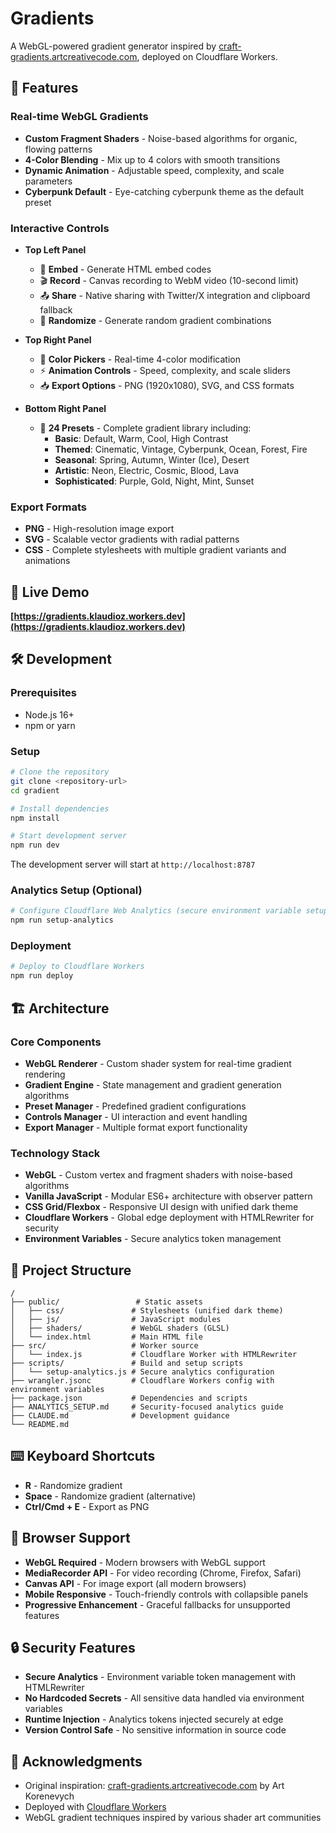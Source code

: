 # Gradients

A WebGL-powered gradient generator inspired by [craft-gradients.artcreativecode.com](https://craft-gradients.artcreativecode.com/), deployed on Cloudflare Workers.

## 🎨 Features

### Real-time WebGL Gradients
- **Custom Fragment Shaders** - Noise-based algorithms for organic, flowing patterns
- **4-Color Blending** - Mix up to 4 colors with smooth transitions
- **Dynamic Animation** - Adjustable speed, complexity, and scale parameters
- **Cyberpunk Default** - Eye-catching cyberpunk theme as the default preset

### Interactive Controls
- **Top Left Panel**
  - 🔗 **Embed** - Generate HTML embed codes
  - 🎬 **Record** - Canvas recording to WebM video (10-second limit)
  - 📤 **Share** - Native sharing with Twitter/X integration and clipboard fallback
  - 🎲 **Randomize** - Generate random gradient combinations

- **Top Right Panel** 
  - 🌈 **Color Pickers** - Real-time 4-color modification
  - ⚡ **Animation Controls** - Speed, complexity, and scale sliders
  - 📥 **Export Options** - PNG (1920x1080), SVG, and CSS formats

- **Bottom Right Panel**
  - 🎨 **24 Presets** - Complete gradient library including:
    - **Basic**: Default, Warm, Cool, High Contrast
    - **Themed**: Cinematic, Vintage, Cyberpunk, Ocean, Forest, Fire
    - **Seasonal**: Spring, Autumn, Winter (Ice), Desert
    - **Artistic**: Neon, Electric, Cosmic, Blood, Lava
    - **Sophisticated**: Purple, Gold, Night, Mint, Sunset

### Export Formats
- **PNG** - High-resolution image export
- **SVG** - Scalable vector gradients with radial patterns
- **CSS** - Complete stylesheets with multiple gradient variants and animations

## 🚀 Live Demo

**[https://gradients.klaudioz.workers.dev](https://gradients.klaudioz.workers.dev)**

## 🛠 Development

### Prerequisites
- Node.js 16+ 
- npm or yarn

### Setup
```bash
# Clone the repository
git clone <repository-url>
cd gradient

# Install dependencies
npm install

# Start development server
npm run dev
```

The development server will start at `http://localhost:8787`

### Analytics Setup (Optional)
```bash
# Configure Cloudflare Web Analytics (secure environment variable setup)
npm run setup-analytics
```

### Deployment
```bash
# Deploy to Cloudflare Workers
npm run deploy
```

## 🏗 Architecture

### Core Components
- **WebGL Renderer** - Custom shader system for real-time gradient rendering
- **Gradient Engine** - State management and gradient generation algorithms
- **Preset Manager** - Predefined gradient configurations
- **Controls Manager** - UI interaction and event handling
- **Export Manager** - Multiple format export functionality

### Technology Stack
- **WebGL** - Custom vertex and fragment shaders with noise-based algorithms
- **Vanilla JavaScript** - Modular ES6+ architecture with observer pattern
- **CSS Grid/Flexbox** - Responsive UI design with unified dark theme
- **Cloudflare Workers** - Global edge deployment with HTMLRewriter for security
- **Environment Variables** - Secure analytics token management

## 📁 Project Structure

```
/
├── public/                 # Static assets
│   ├── css/               # Stylesheets (unified dark theme)
│   ├── js/                # JavaScript modules
│   ├── shaders/           # WebGL shaders (GLSL)
│   └── index.html         # Main HTML file
├── src/                   # Worker source
│   └── index.js           # Cloudflare Worker with HTMLRewriter
├── scripts/               # Build and setup scripts
│   └── setup-analytics.js # Secure analytics configuration
├── wrangler.jsonc         # Cloudflare Workers config with environment variables
├── package.json           # Dependencies and scripts
├── ANALYTICS_SETUP.md     # Security-focused analytics guide
├── CLAUDE.md              # Development guidance
└── README.md
```

## ⌨️ Keyboard Shortcuts

- **R** - Randomize gradient
- **Space** - Randomize gradient (alternative)
- **Ctrl/Cmd + E** - Export as PNG

## 🎯 Browser Support

- **WebGL Required** - Modern browsers with WebGL support
- **MediaRecorder API** - For video recording (Chrome, Firefox, Safari)
- **Canvas API** - For image export (all modern browsers)
- **Mobile Responsive** - Touch-friendly controls with collapsible panels
- **Progressive Enhancement** - Graceful fallbacks for unsupported features

## 🔒 Security Features

- **Secure Analytics** - Environment variable token management with HTMLRewriter
- **No Hardcoded Secrets** - All sensitive data handled via environment variables
- **Runtime Injection** - Analytics tokens injected securely at edge
- **Version Control Safe** - No sensitive information in source code

## 🙏 Acknowledgments

- Original inspiration: [craft-gradients.artcreativecode.com](https://craft-gradients.artcreativecode.com/) by Art Korenevych
- Deployed with [Cloudflare Workers](https://workers.cloudflare.com/)
- WebGL gradient techniques inspired by various shader art communities